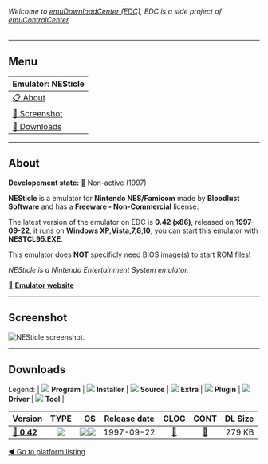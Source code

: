 ###### Welcome to [emuDownloadCenter (EDC)](https://github.com/PhoenixInteractiveNL/emuDownloadCenter/wiki/), EDC is a side project of [emuControlCenter](https://github.com/PhoenixInteractiveNL/emuControlCenter/wiki/)
***
## Menu
| **Emulator: NESticle** |
|:---------|
| [:clipboard: About](#about) |
| [:sunrise: Screenshot](#screenshot) |
| [:floppy_disk: Downloads](#downloads) |
***
## About
**Developement state:** :red_circle: Non-active (1997)

**NESticle** is a emulator for **Nintendo NES/Famicom** made by **Bloodlust Software** and has a **Freeware - Non-Commercial** license.

The latest version of the emulator on EDC is **0.42 (x86)**, released on **1997-09-22**, it runs on **Windows XP,Vista,7,8,10**, you can start this emulator with **NESTCL95.EXE**.

This emulator does **NOT** specificly need BIOS image(s) to start ROM files!

_NESticle is a Nintendo Entertainment System emulator._

[:link: **Emulator website**](http://bloodlust.zophar.net/NESticle/nes.html)
***
## Screenshot
![](https://raw.githubusercontent.com/PhoenixInteractiveNL/emuDownloadCenter/master/hooks/nesticle/emulator_screen_01.jpg "NESticle screenshot.")
***
## Downloads
Legend: | 
![](https://raw.githubusercontent.com/wiki/PhoenixInteractiveNL/emuDownloadCenter/images_misc/icon_program_24.png) **Program** | 
![](https://raw.githubusercontent.com/wiki/PhoenixInteractiveNL/emuDownloadCenter/images_misc/icon_installer_24.png) **Installer** | 
![](https://raw.githubusercontent.com/wiki/PhoenixInteractiveNL/emuDownloadCenter/images_misc/icon_source_code_24.png) **Source** | 
![](https://raw.githubusercontent.com/wiki/PhoenixInteractiveNL/emuDownloadCenter/images_misc/icon_extra_24.png) **Extra** | 
![](https://raw.githubusercontent.com/wiki/PhoenixInteractiveNL/emuDownloadCenter/images_misc/icon_plugin_24.png) **Plugin** | 
![](https://raw.githubusercontent.com/wiki/PhoenixInteractiveNL/emuDownloadCenter/images_misc/icon_driver_24.png) **Driver** | 
![](https://raw.githubusercontent.com/wiki/PhoenixInteractiveNL/emuDownloadCenter/images_misc/icon_tool_24.png) **Tool** | 
 
| Version | TYPE | OS | Release date | CLOG | CONT | DL Size |
|:--------|:----:|---:|:------------:|:----:|:----:|--------:|
| [:floppy_disk: **0.42**](https://github.com/PhoenixInteractiveNL/edc-repo0004/raw/master/nesticle/0.42.7z) | ![](https://raw.githubusercontent.com/wiki/PhoenixInteractiveNL/emuDownloadCenter/images_misc/icon_program_24.png) | ![](https://raw.githubusercontent.com/wiki/PhoenixInteractiveNL/emuDownloadCenter/images_misc/logo_windows_24.png)![](https://raw.githubusercontent.com/wiki/PhoenixInteractiveNL/emuDownloadCenter/images_misc/icon_32-bit_24.png) | 1997-09-22 | [:page_facing_up:](https://github.com/PhoenixInteractiveNL/edc-repo0004/blob/master/nesticle/0.42_changelog.txt) | [:mag_right:](https://github.com/PhoenixInteractiveNL/edc-repo0004/blob/master/nesticle/0.42_contents.txt) | 279 KB |

[:arrow_backward: Go to platform listing](https://github.com/PhoenixInteractiveNL/emuDownloadCenter/wiki/EDC-Platform-List)
